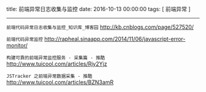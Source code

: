 title: 前端异常日志收集与监控
date: 2016-10-13 00:00:00
tags: [ 前端异常 ]



---


`前端代码异常日志收集与监控_知识库_博客园`
http://kb.cnblogs.com/page/527520/


`前端代码异常监控`
http://rapheal.sinaapp.com/2014/11/06/javascript-error-monitor/


`构建可靠的前端异常监控服务 - 采集篇 - 推酷`
http://www.tuicool.com/articles/Rjy2Yjz


`JSTracker 之前端异常数据采集 - 推酷`
http://www.tuicool.com/articles/BZN3amR
